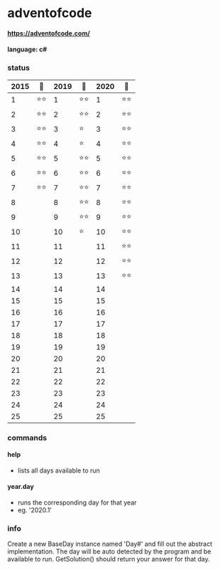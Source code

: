 # adventofcode
#### https://adventofcode.com/
#### language: c#

### status
|2015|🎄|2019|🚀|2020|🌴|
|--|---|--|---|--|---|
|1 |⭐⭐|1 |⭐⭐|1 |⭐⭐|
|2 |⭐⭐|2 |⭐⭐|2 |⭐⭐|
|3 |⭐⭐|3 |⭐ |3 |⭐⭐|
|4 |⭐⭐|4 |⭐ |4 |⭐⭐|
|5 |⭐⭐|5 |⭐⭐|5 |⭐⭐|
|6 |⭐⭐|6 |⭐⭐|6 |⭐⭐|
|7 |⭐⭐|7 |⭐⭐|7 |⭐⭐|
|8 |   |8 |⭐⭐|8 |⭐⭐|
|9 |   |9 |⭐⭐|9 |⭐⭐|
|10|   |10|⭐ |10|⭐⭐|
|11|   |11|   |11|⭐⭐|
|12|   |12|   |12|⭐⭐|
|13|   |13|   |13|⭐⭐|
|14|   |14|   |14|   |
|15|   |15|   |15|   |
|16|   |16|   |16|   |
|17|   |17|   |17|   |
|18|   |18|   |18|   |
|19|   |19|   |19|   |
|20|   |20|   |20|   |
|21|   |21|   |21|   |
|22|   |22|   |22|   |
|23|   |23|   |23|   |
|24|   |24|   |24|   |
|25|   |25|   |25|   |

### commands
#### help
  - lists all days available to run
#### year.day
  - runs the corresponding day for that year
  - eg. '2020.1'

### info
Create a new BaseDay instance named 'Day#' and fill out the abstract implementation.
The day will be auto detected by the program and be available to run.
GetSolution() should return your answer for that day.
